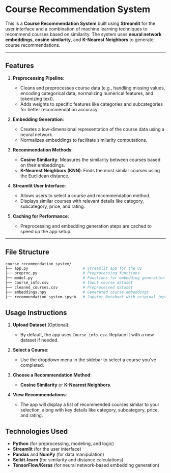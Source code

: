 # Course Recommendation System

This is a **Course Recommendation System** built using **Streamlit** for the user interface and a combination of machine learning techniques to recommend courses based on similarity. The system uses **neural network embeddings**, **cosine similarity**, and **K-Nearest Neighbors** to generate course recommendations.

---

## Features

1. **Preprocessing Pipeline**:
   - Cleans and preprocesses course data (e.g., handling missing values, encoding categorical data, normalizing numerical features, and tokenizing text).
   - Adds weights to specific features like categories and subcategories for better recommendation accuracy.

2. **Embedding Generation**:
   - Creates a low-dimensional representation of the course data using a neural network.
   - Normalizes embeddings to facilitate similarity computations.

3. **Recommendation Methods**:
   - **Cosine Similarity**: Measures the similarity between courses based on their embeddings.
   - **K-Nearest Neighbors (KNN)**: Finds the most similar courses using the Euclidean distance.

4. **Streamlit User Interface**:
   - Allows users to select a course and recommendation method.
   - Displays similar courses with relevant details like category, subcategory, price, and rating.

5. **Caching for Performance**:
   - Preprocessing and embedding generation steps are cached to speed up the app setup.

---

## File Structure

```bash
course_recommendation_system/
├── app.py                        # Streamlit app for the UI
├── preproc.py                    # Preprocessing functions
├── model.py                      # Functions for embedding generation
├── Course_info.csv               # Input course dataset
├── cleaned_courses.csv           # Preprocessed dataset
├── embeddings.npy                # Generated course embeddings
├── recommendation_system.ipynb   # Jupyter Notebook with original implementation
```
## Usage Instructions

1. **Upload Dataset** (Optional):
   - By default, the app uses `Course_info.csv`. Replace it with a new dataset if needed.

2. **Select a Course**:
   - Use the dropdown menu in the sidebar to select a course you've completed.

3. **Choose a Recommendation Method**:
   - **Cosine Similarity** or **K-Nearest Neighbors**.

4. **View Recommendations**:
   - The app will display a list of recommended courses similar to your selection, along with key details like category, subcategory, price, and rating.

## Technologies Used

- **Python** (for preprocessing, modeling, and logic)
- **Streamlit** (for the user interface)
- **Pandas** and **NumPy** (for data manipulation)
- **Scikit-learn** (for similarity and distance calculations)
- **TensorFlow/Keras** (for neural network-based embedding generation)
